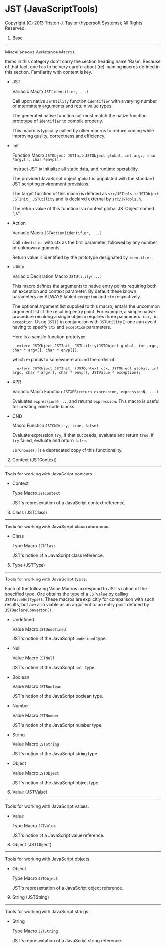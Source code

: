 JST (JavaScriptTools)
=====================
Copyright (C) 2013 Triston J. Taylor (Hypersoft Systems); All Rights Reserved.

1. Base
-------
Miscellaneous Assistance Macros.

Items in this category don't carry the section heading name 'Base'. Because of that fact, one has to be very careful about (re)-naming macros defined in this section. Familiarity with content is key.

* JST

	Variadic Macro `JST(identifier, ...)`

	Call upon native `JSTUtility` function `identifier` with a varying number of intermittent arguments and return value types.

	The generated native function call must match the native function prototype of `identifier` to compile properly.

	This macro is typically called by other macros to reduce coding while improving quality, correctness and efficiency.

* Init

	Function Macro `JSTObject JSTInit(JSTObject global, int argc, char *argv[], char *envp[])`

	Instruct JST to initialize all static data, and runtime operability.

	The provided JavaScript object `global` is populated with the standard JST scripting environment provisions.

	The target function of this macro is defined as `src/JSTools.c:JSTObject JSTInit_ JSTUtility` and is declared external by `src/JSTools.h`.

	The return value of this function is a context global JSTObject named "js".

* Action

	Variadic Macro `JSTAction(identifier, ...)`

	Call `identifier` with ctx as the first parameter, followed by any number of unknown arguments.

	Return value is identified by the prototype designated by `identifier`.

* Utility

	Variadic Declaration Macro `JSTUtility(...)`

	This macro defines the arguments to native entry points requiring both an exception and context parameter. By default these known parameters are ALWAYS labled `exception` and `ctx` respectively.

	The optional argument list supplied to this macro, entails the uncommon argument list of the resulting entry point. For example, a simple native procedure requiring a single object`o` requires three parameters: `ctx, o, exception`. Using `JST()` in conjunction with `JSTUtility()` one can avoid having to specify `ctx` and `exception` parameters.

	Here is a sample function prototype:

		extern JSTObject JSTInit_ JSTUtility(JSTObject global, int argc, char * argv[], char * envp[]);

	which expands to somewhere around the order of:

		extern JSTObject JSTInit_ (JSTContext ctx, JSTObject global, int argc, char * argv[], char * envp[], JSTValue * exception);

* XPR

	Variadic Macro Function `JSTXPR(return expression, expressionN, ...)`

	Evaluates `expressionN-...`, and returns `expression`. This macro is useful for creating inline code blocks.


* CND

	Macro Function `JSTCND(try, true, false)`

	Evaluate expression `try`, if that succeeds, evaluate and return `true`. if `try` failed, evaluate and return `false`.

	`JSTChoose()` is a deprecated copy of this functionality.

2. Context (JSTContext)
-----------------------
Tools for working with JavaScript contexts.

* Context

	Type Macro `JSTContext`

	JST's representation of a JavaScript context reference.

3. Class (JSTClass)
-------------------
Tools for working with JavaScript class references.

* Class

	Type Macro `JSTClass`

	JST's notion of a JavaScript class reference.

5. Type (JSTType)
-----------------
Tools for working with JavaScript types.

Each of the following Value Macros correspond to JST's notion of the specified type. One obtains the type of a `JSTValue` by calling `JSTValueGetType()`. These macros are explicitly for comparison with such results, but are also viable as an argument to an entry point defined by `JSTDeclareConvertor()`.

* Undefined

	Value Macro `JSTUndefined`

	JST's notion of the JavaScript `undefined` type.

* Null

	Value Macro `JSTNull`

	JST's notion of the JavaScript `null` type.

* Boolean

	Value Macro `JSTBoolean`

	JST's notion of the JavaScript boolean type.

* Number

	Value Macro `JSTNumber`

	JST's notion of the JavaScript number type.

* String

	Value Macro `JSTString`

	JST's notion of the JavaScript string type.

* Object

	Value Macro `JSTObject`

	JST's notion of the JavaScript object type.

6. Value (JSTValue)
-------------------
Tools for working with JavaScript values.

* Value

	Type Macro `JSTValue`

	JST's notion of a JavaScript value reference.

8. Object (JSTObject)
---------------------
Tools for working with JavaScript objects.

* Object

	Type Macro `JSTObject`

	JST's representation of a JavaScript object reference.

9. String (JSTString)
---------------------
Tools for working with JavaScript strings.

* String

	Type Macro `JSTString`

	JST's representation of a JavaScript string reference.
